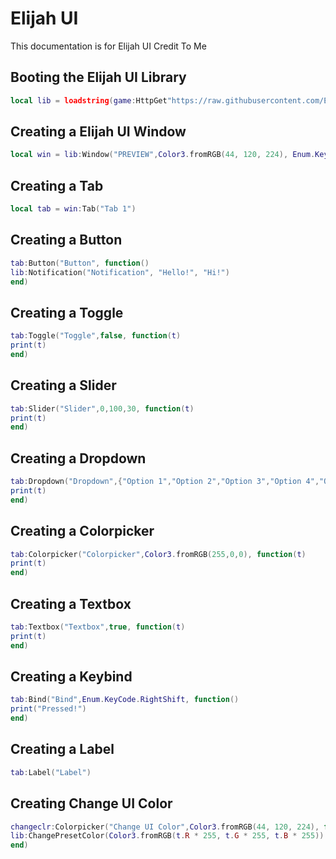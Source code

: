 # Elijah UI
This documentation is for Elijah UI Credit To Me

## Booting the Elijah UI Library
```lua
local lib = loadstring(game:HttpGet"https://raw.githubusercontent.com/ElijahGamingRBLX/Elijah-UI/main/library.lua")()
```




## Creating a Elijah UI Window
```lua
local win = lib:Window("PREVIEW",Color3.fromRGB(44, 120, 224), Enum.KeyCode.RightControl)
```

## Creating a Tab
```lua
local tab = win:Tab("Tab 1")
```

## Creating a Button
```lua
tab:Button("Button", function()
lib:Notification("Notification", "Hello!", "Hi!")
end)
```

## Creating a Toggle
```lua
tab:Toggle("Toggle",false, function(t)
print(t)
end)
```

## Creating a Slider
```lua
tab:Slider("Slider",0,100,30, function(t)
print(t)
end)
```

## Creating a Dropdown
```lua
tab:Dropdown("Dropdown",{"Option 1","Option 2","Option 3","Option 4","Option 5"}, function(t)
print(t)
end)
```

## Creating a Colorpicker
```lua
tab:Colorpicker("Colorpicker",Color3.fromRGB(255,0,0), function(t)
print(t)
end)
```

## Creating a Textbox
```lua
tab:Textbox("Textbox",true, function(t)
print(t)
end)
```

## Creating a Keybind
```lua
tab:Bind("Bind",Enum.KeyCode.RightShift, function()
print("Pressed!")
end)
```

## Creating a Label
```lua
tab:Label("Label")
```

## Creating Change UI Color
```lua
changeclr:Colorpicker("Change UI Color",Color3.fromRGB(44, 120, 224), function(t)
lib:ChangePresetColor(Color3.fromRGB(t.R * 255, t.G * 255, t.B * 255))
end)
```
